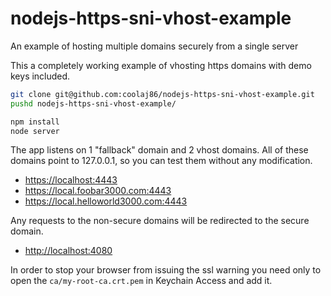 nodejs-https-sni-vhost-example
==============================

An example of hosting multiple domains securely from a single server

This a completely working example of vhosting https domains with demo keys included.

```bash
git clone git@github.com:coolaj86/nodejs-https-sni-vhost-example.git
pushd nodejs-https-sni-vhost-example/

npm install 
node server
```

The app listens on 1 "fallback" domain and 2 vhost domains. All of these domains point to 127.0.0.1, so you can test them without any modification.

* <https://localhost:4443>
* <https://local.foobar3000.com:4443>
* <https://local.helloworld3000.com:4443>

Any requests to the non-secure domains will be redirected to the secure domain.

* <http://localhost:4080>

In order to stop your browser from issuing the ssl warning you need only to open the `ca/my-root-ca.crt.pem`
in Keychain Access and add it.
